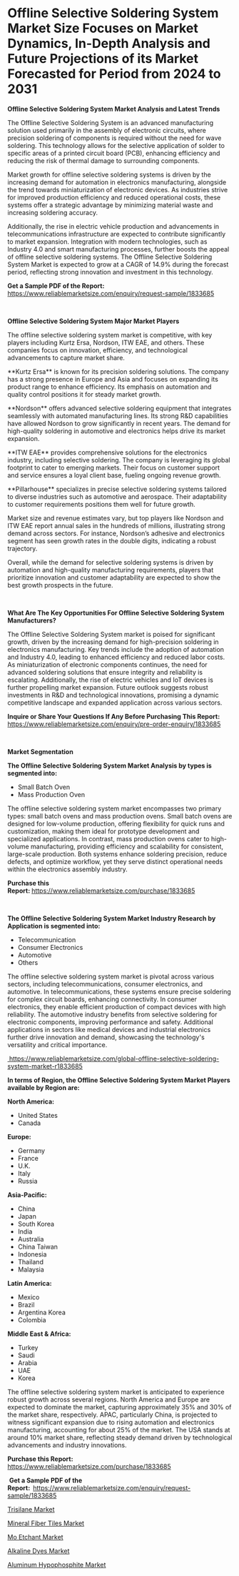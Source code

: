 <p><h1>Offline Selective Soldering System Market Size Focuses on Market Dynamics, In-Depth Analysis and Future Projections of its Market Forecasted for Period from 2024 to 2031</h1></p><p><strong>Offline Selective Soldering System Market Analysis and Latest Trends</strong></p>
<p><p>The Offline Selective Soldering System is an advanced manufacturing solution used primarily in the assembly of electronic circuits, where precision soldering of components is required without the need for wave soldering. This technology allows for the selective application of solder to specific areas of a printed circuit board (PCB), enhancing efficiency and reducing the risk of thermal damage to surrounding components. </p><p>Market growth for offline selective soldering systems is driven by the increasing demand for automation in electronics manufacturing, alongside the trend towards miniaturization of electronic devices. As industries strive for improved production efficiency and reduced operational costs, these systems offer a strategic advantage by minimizing material waste and increasing soldering accuracy.</p><p>Additionally, the rise in electric vehicle production and advancements in telecommunications infrastructure are expected to contribute significantly to market expansion. Integration with modern technologies, such as Industry 4.0 and smart manufacturing processes, further boosts the appeal of offline selective soldering systems. The Offline Selective Soldering System Market is expected to grow at a CAGR of 14.9% during the forecast period, reflecting strong innovation and investment in this technology.</p></p>
<p><strong>Get a Sample PDF of the Report:&nbsp;</strong> <a href="https://www.reliablemarketsize.com/enquiry/request-sample/1833685?utm_campaign=1568&utm_medium=2&utm_source=Github&utm_content=ia&utm_term=17102024&utm_id=offline-selective-soldering-system">https://www.reliablemarketsize.com/enquiry/request-sample/1833685</a></p>
<p>&nbsp;</p>
<p><strong>Offline Selective Soldering System Major Market Players</strong></p>
<p><p>The offline selective soldering system market is competitive, with key players including Kurtz Ersa, Nordson, ITW EAE, and others. These companies focus on innovation, efficiency, and technological advancements to capture market share.</p><p>**Kurtz Ersa** is known for its precision soldering solutions. The company has a strong presence in Europe and Asia and focuses on expanding its product range to enhance efficiency. Its emphasis on automation and quality control positions it for steady market growth.</p><p>**Nordson** offers advanced selective soldering equipment that integrates seamlessly with automated manufacturing lines. Its strong R&D capabilities have allowed Nordson to grow significantly in recent years. The demand for high-quality soldering in automotive and electronics helps drive its market expansion.</p><p>**ITW EAE** provides comprehensive solutions for the electronics industry, including selective soldering. The company is leveraging its global footprint to cater to emerging markets. Their focus on customer support and service ensures a loyal client base, fueling ongoing revenue growth.</p><p>**Pillarhouse** specializes in precise selective soldering systems tailored to diverse industries such as automotive and aerospace. Their adaptability to customer requirements positions them well for future growth.</p><p>Market size and revenue estimates vary, but top players like Nordson and ITW EAE report annual sales in the hundreds of millions, illustrating strong demand across sectors. For instance, Nordson’s adhesive and electronics segment has seen growth rates in the double digits, indicating a robust trajectory.</p><p>Overall, while the demand for selective soldering systems is driven by automation and high-quality manufacturing requirements, players that prioritize innovation and customer adaptability are expected to show the best growth prospects in the future.</p></p>
<p>&nbsp;</p>
<p><strong>What Are The Key Opportunities For Offline Selective Soldering System Manufacturers?</strong></p>
<p><p>The Offline Selective Soldering System market is poised for significant growth, driven by the increasing demand for high-precision soldering in electronics manufacturing. Key trends include the adoption of automation and Industry 4.0, leading to enhanced efficiency and reduced labor costs. As miniaturization of electronic components continues, the need for advanced soldering solutions that ensure integrity and reliability is escalating. Additionally, the rise of electric vehicles and IoT devices is further propelling market expansion. Future outlook suggests robust investments in R&D and technological innovations, promising a dynamic competitive landscape and expanded application across various sectors.</p></p>
<p><strong>Inquire or Share Your Questions If Any Before Purchasing This Report:</strong> <a href="https://www.reliablemarketsize.com/enquiry/pre-order-enquiry/1833685?utm_campaign=1568&utm_medium=2&utm_source=Github&utm_content=ia&utm_term=17102024&utm_id=offline-selective-soldering-system">https://www.reliablemarketsize.com/enquiry/pre-order-enquiry/1833685</a></p>
<p>&nbsp;</p>
<p><strong>Market Segmentation</strong></p>
<p><strong>The Offline Selective Soldering System Market Analysis by types is segmented into:</strong></p>
<p><ul><li>Small Batch Oven</li><li>Mass Production Oven</li></ul></p>
<p><p>The offline selective soldering system market encompasses two primary types: small batch ovens and mass production ovens. Small batch ovens are designed for low-volume production, offering flexibility for quick runs and customization, making them ideal for prototype development and specialized applications. In contrast, mass production ovens cater to high-volume manufacturing, providing efficiency and scalability for consistent, large-scale production. Both systems enhance soldering precision, reduce defects, and optimize workflow, yet they serve distinct operational needs within the electronics assembly industry.</p></p>
<p><strong>Purchase this Report:&nbsp;</strong><a href="https://www.reliablemarketsize.com/purchase/1833685?utm_campaign=1568&utm_medium=2&utm_source=Github&utm_content=ia&utm_term=17102024&utm_id=offline-selective-soldering-system">https://www.reliablemarketsize.com/purchase/1833685</a></p>
<p>&nbsp;</p>
<p><strong>The Offline Selective Soldering System Market Industry Research by Application is segmented into:</strong></p>
<p><ul><li>Telecommunication</li><li>Consumer Electronics</li><li>Automotive</li><li>Others</li></ul></p>
<p><p>The offline selective soldering system market is pivotal across various sectors, including telecommunications, consumer electronics, and automotive. In telecommunications, these systems ensure precise soldering for complex circuit boards, enhancing connectivity. In consumer electronics, they enable efficient production of compact devices with high reliability. The automotive industry benefits from selective soldering for electronic components, improving performance and safety. Additional applications in sectors like medical devices and industrial electronics further drive innovation and demand, showcasing the technology's versatility and critical importance.</p></p>
<p><a href="https://www.reliablemarketsize.com/global-offline-selective-soldering-system-market-r1833685?utm_campaign=1568&utm_medium=2&utm_source=Github&utm_content=ia&utm_term=17102024&utm_id=offline-selective-soldering-system">&nbsp;https://www.reliablemarketsize.com/global-offline-selective-soldering-system-market-r1833685</a></p>
<p><strong>In terms of Region, the Offline Selective Soldering System Market Players available by Region are:</strong></p>
<p>
    <p> <strong> North America: </strong>
        <ul>
            <li>United States</li>
            <li>Canada</li>
        </ul>
        </p> 
    <p> <strong> Europe: </strong>
        <ul>
            <li>Germany</li>
            <li>France</li>
            <li>U.K.</li>
            <li>Italy</li>
            <li>Russia</li>
        </ul>
        </p> 
    <p> <strong> Asia-Pacific: </strong>
        <ul>
            <li>China</li>
            <li>Japan</li>
            <li>South Korea</li>
            <li>India</li>
            <li>Australia</li>
            <li>China Taiwan</li>
            <li>Indonesia</li>
            <li>Thailand</li>
            <li>Malaysia</li>
        </ul>
        </p> 
    <p> <strong> Latin America: </strong>
        <ul>
            <li>Mexico</li>
            <li>Brazil</li>
            <li>Argentina Korea</li>
            <li>Colombia</li>
        </ul>
        </p> 
    <p> <strong> Middle East & Africa: </strong>
        <ul>
            <li>Turkey</li>
            <li>Saudi</li>
            <li>Arabia</li>
            <li>UAE</li>
            <li>Korea</li>
        </ul>
    </p>
    </p>
<p><p>The offline selective soldering system market is anticipated to experience robust growth across several regions. North America and Europe are expected to dominate the market, capturing approximately 35% and 30% of the market share, respectively. APAC, particularly China, is projected to witness significant expansion due to rising automation and electronics manufacturing, accounting for about 25% of the market. The USA stands at around 10% market share, reflecting steady demand driven by technological advancements and industry innovations.</p></p>
<p><strong>Purchase this Report: </strong><a href="https://www.reliablemarketsize.com/purchase/1833685?utm_campaign=1568&utm_medium=2&utm_source=Github&utm_content=ia&utm_term=17102024&utm_id=offline-selective-soldering-system">https://www.reliablemarketsize.com/purchase/1833685</a></p>
<p>&nbsp;<strong>Get a Sample PDF of the Report:&nbsp;&nbsp;</strong><a href="https://www.reliablemarketsize.com/enquiry/request-sample/1833685?utm_campaign=1568&utm_medium=2&utm_source=Github&utm_content=ia&utm_term=17102024&utm_id=offline-selective-soldering-system">https://www.reliablemarketsize.com/enquiry/request-sample/1833685</a></p>
<p><strong></strong></p>
<p><p><a href="https://www.linkedin.com/pulse/trisilane-market-trends-focusing-insight-forecast-analysis-n4dte?utm_campaign=1568&utm_medium=2&utm_source=Github&utm_content=ia&utm_term=17102024&utm_id=offline-selective-soldering-system">Trisilane Market</a></p><p><a href="https://www.linkedin.com/pulse/mineral-fiber-tiles-market-report-product-type-end-use-application-r7fee?utm_campaign=1568&utm_medium=2&utm_source=Github&utm_content=ia&utm_term=17102024&utm_id=offline-selective-soldering-system">Mineral Fiber Tiles Market</a></p><p><a href="https://www.linkedin.com/pulse/investing-mo-etchant-market-trends-leading-products-crdee?utm_campaign=1568&utm_medium=2&utm_source=Github&utm_content=ia&utm_term=17102024&utm_id=offline-selective-soldering-system">Mo Etchant Market</a></p><p><a href="https://www.linkedin.com/pulse/strategic-market-insights-global-alkaline-dyes-2024-2031-tjasc?utm_campaign=1568&utm_medium=2&utm_source=Github&utm_content=ia&utm_term=17102024&utm_id=offline-selective-soldering-system">Alkaline Dyes Market</a></p><p><a href="https://www.linkedin.com/pulse/pioneering-growth-analyzing-global-aluminum-hypophosphite-market-yg2re?utm_campaign=1568&utm_medium=2&utm_source=Github&utm_content=ia&utm_term=17102024&utm_id=offline-selective-soldering-system">Aluminum Hypophosphite Market</a></p></p>